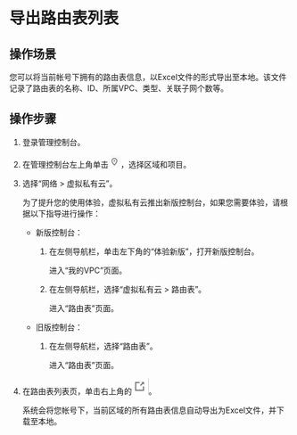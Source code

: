# 导出路由表列表<a name="vpc_route01_0014"></a>

## 操作场景<a name="zh-cn_topic_0212076969_section50407262175221"></a>

您可以将当前帐号下拥有的路由表信息，以Excel文件的形式导出至本地。该文件记录了路由表的名称、ID、所属VPC、类型、关联子网个数等。

## 操作步骤<a name="zh-cn_topic_0212076969_section8755447183137"></a>

1.  登录管理控制台。
2.  在管理控制台左上角单击![](figures/icon-region.png)，选择区域和项目。
3.  选择“网络 \> 虚拟私有云”。

    为了提升您的使用体验，虚拟私有云推出新版控制台，如果您需要体验，请根据以下指导进行操作：

    -   新版控制台：
        1.  在左侧导航栏，单击左下角的“体验新版”，打开新版控制台。

            进入“我的VPC”页面。

        2.  在左侧导航栏，选择“虚拟私有云 \> 路由表”。

            进入“路由表”页面。

    -   旧版控制台：
        1.  在左侧导航栏，选择“路由表”。

            进入“路由表”页面。


4.  在路由表列表页，单击右上角的![](figures/icon-export-6.png)。

    系统会将您帐号下，当前区域的所有路由表信息自动导出为Excel文件，并下载至本地。


